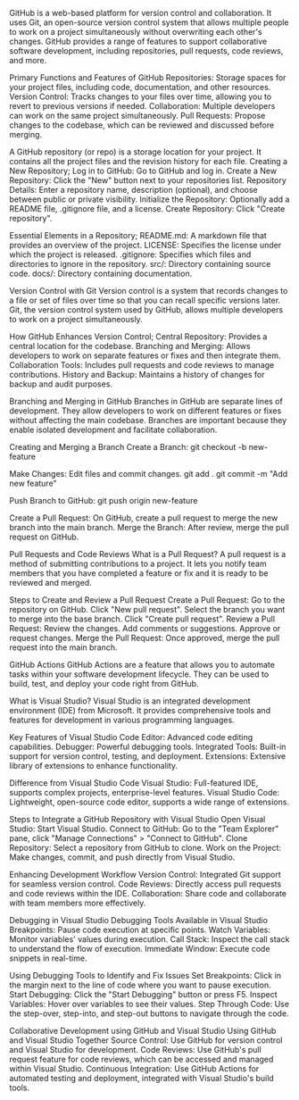 GitHub is a web-based platform for version control and collaboration. It uses Git, an open-source version control system that allows multiple people to work on a project simultaneously without overwriting each other's changes. GitHub provides a range of features to support collaborative software development, including repositories, pull requests, code reviews, and more.

Primary Functions and Features of GitHub
Repositories: Storage spaces for your project files, including code, documentation, and other resources.
Version Control: Tracks changes to your files over time, allowing you to revert to previous versions if needed.
Collaboration: Multiple developers can work on the same project simultaneously.
Pull Requests: Propose changes to the codebase, which can be reviewed and discussed before merging.

A GitHub repository (or repo) is a storage location for your project. It contains all the project files and the revision history for each file.
Creating a New Repository;
Log in to GitHub: Go to GitHub and log in.
Create a New Repository: Click the "New" button next to your repositories list.
Repository Details: Enter a repository name, description (optional), and choose between public or private visibility.
Initialize the Repository: Optionally add a README file, .gitignore file, and a license.
Create Repository: Click "Create repository".

Essential Elements in a Repository;
README.md: A markdown file that provides an overview of the project.
LICENSE: Specifies the license under which the project is released.
.gitignore: Specifies which files and directories to ignore in the repository.
src/: Directory containing source code.
docs/: Directory containing documentation.

Version Control with Git
Version control is a system that records changes to a file or set of files over time so that you can recall specific versions later. Git, the version control system used by GitHub, allows multiple developers to work on a project simultaneously.

How GitHub Enhances Version Control;
Central Repository: Provides a central location for the codebase.
Branching and Merging: Allows developers to work on separate features or fixes and then integrate them.
Collaboration Tools: Includes pull requests and code reviews to manage contributions.
History and Backup: Maintains a history of changes for backup and audit purposes.

Branching and Merging in GitHub
Branches in GitHub are separate lines of development. They allow developers to work on different features or fixes without affecting the main codebase. Branches are important because they enable isolated development and facilitate collaboration.

Creating and Merging a Branch
Create a Branch:
git checkout -b new-feature

Make Changes: Edit files and commit changes.
git add .
git commit -m "Add new feature"

Push Branch to GitHub:
git push origin new-feature

Create a Pull Request: On GitHub, create a pull request to merge the new branch into the main branch.
Merge the Branch: After review, merge the pull request on GitHub.

Pull Requests and Code Reviews
What is a Pull Request?
A pull request is a method of submitting contributions to a project. It lets you notify team members that you have completed a feature or fix and it is ready to be reviewed and merged.

Steps to Create and Review a Pull Request
Create a Pull Request:
Go to the repository on GitHub.
Click "New pull request".
Select the branch you want to merge into the base branch.
Click "Create pull request".
Review a Pull Request:
Review the changes.
Add comments or suggestions.
Approve or request changes.
Merge the Pull Request: Once approved, merge the pull request into the main branch.

GitHub Actions
GitHub Actions are a feature that allows you to automate tasks within your software development lifecycle. They can be used to build, test, and deploy your code right from GitHub.

What is Visual Studio?
Visual Studio is an integrated development environment (IDE) from Microsoft. It provides comprehensive tools and features for development in various programming languages.

Key Features of Visual Studio
Code Editor: Advanced code editing capabilities.
Debugger: Powerful debugging tools.
Integrated Tools: Built-in support for version control, testing, and deployment.
Extensions: Extensive library of extensions to enhance functionality.

Difference from Visual Studio Code
Visual Studio: Full-featured IDE, supports complex projects, enterprise-level features.
Visual Studio Code: Lightweight, open-source code editor, supports a wide range of extensions.

Steps to Integrate a GitHub Repository with Visual Studio
Open Visual Studio: Start Visual Studio.
Connect to GitHub: Go to the "Team Explorer" pane, click "Manage Connections" > "Connect to GitHub".
Clone Repository: Select a repository from GitHub to clone.
Work on the Project: Make changes, commit, and push directly from Visual Studio.

Enhancing Development Workflow
Version Control: Integrated Git support for seamless version control.
Code Reviews: Directly access pull requests and code reviews within the IDE.
Collaboration: Share code and collaborate with team members more effectively.

Debugging in Visual Studio
Debugging Tools Available in Visual Studio
Breakpoints: Pause code execution at specific points.
Watch Variables: Monitor variables' values during execution.
Call Stack: Inspect the call stack to understand the flow of execution.
Immediate Window: Execute code snippets in real-time.

Using Debugging Tools to Identify and Fix Issues
Set Breakpoints: Click in the margin next to the line of code where you want to pause execution.
Start Debugging: Click the "Start Debugging" button or press F5.
Inspect Variables: Hover over variables to see their values.
Step Through Code: Use the step-over, step-into, and step-out buttons to navigate through the code.

Collaborative Development using GitHub and Visual Studio
Using GitHub and Visual Studio Together
Source Control: Use GitHub for version control and Visual Studio for development.
Code Reviews: Use GitHub's pull request feature for code reviews, which can be accessed and managed within Visual Studio.
Continuous Integration: Use GitHub Actions for automated testing and deployment, integrated with Visual Studio's build tools.




